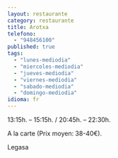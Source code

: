 ```yaml
---
layout: restaurante
category: restaurante
title: Arotxa
telefono:
  - "948456100"
published: true
tags:
  - "lunes-mediodia"
  - "miercoles-mediodia"
  - "jueves-mediodia"
  - "viernes-mediodia"
  - "sabado-mediodia"
  - "domingo-mediodia"
idioma: fr
---
```

13:15h. – 15:15h. / 20:45h. – 22:30h.

A la carte (Prix moyen: 38-40€).

Legasa

